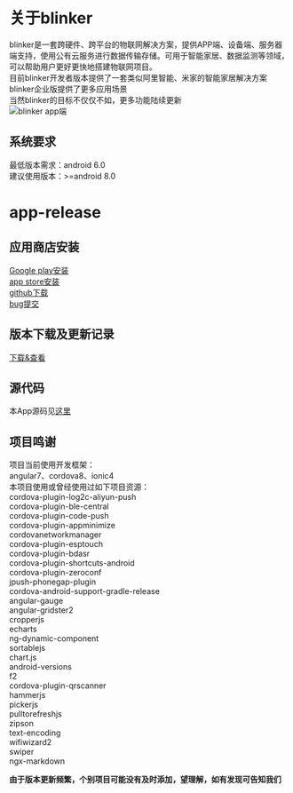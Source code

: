 # 关于blinker  
blinker是一套跨硬件、跨平台的物联网解决方案，提供APP端、设备端、服务器端支持，使用公有云服务进行数据传输存储。可用于智能家居、数据监测等领域，可以帮助用户更好更快地搭建物联网项目。  
目前blinker开发者版本提供了一套类似阿里智能、米家的智能家居解决方案  
blinker企业版提供了更多应用场景  
当然blinker的目标不仅仅不如，更多功能陆续更新    
![blinker app端](https://github.com/blinker-iot/app-release/raw/master/blinker-app.png)  

## 系统要求  
最低版本需求：android 6.0  
建议使用版本：>=android 8.0  

# app-release  
## 应用商店安装  
[Google play安装](https://play.google.com/store/apps/details?id=iot.clz.me)  
[app store安装](https://itunes.apple.com/cn/app/id1357907814)  
[github下载](https://github.com/blinker-iot/app-release/releases)  
[bug提交](https://www.arduino.cn/thread-81133-1-1.html)  
## 版本下载及更新记录  
[下载&查看](https://github.com/blinker-iot/app-release/releases)  
## 源代码  
本App源码见[这里](https://github.com/coloz/blinker-app)  


## 项目鸣谢  
项目当前使用开发框架：  
angular7、cordova8、ionic4  
本项目使用或曾经使用过如下项目资源：  
cordova-plugin-log2c-aliyun-push  
cordova-plugin-ble-central  
cordova-plugin-code-push  
cordova-plugin-appminimize  
cordovanetworkmanager  
cordova-plugin-esptouch  
cordova-plugin-bdasr  
cordova-plugin-shortcuts-android  
cordova-plugin-zeroconf  
jpush-phonegap-plugin  
cordova-android-support-gradle-release  
angular-gauge  
angular-gridster2  
cropperjs  
echarts  
ng-dynamic-component  
sortablejs  
chart.js  
android-versions  
f2  
cordova-plugin-qrscanner  
hammerjs  
pickerjs  
pulltorefreshjs  
zipson  
text-encoding  
wifiwizard2  
swiper  
ngx-markdown  

**由于版本更新频繁，个别项目可能没有及时添加，望理解，如有发现可告知我们**  


